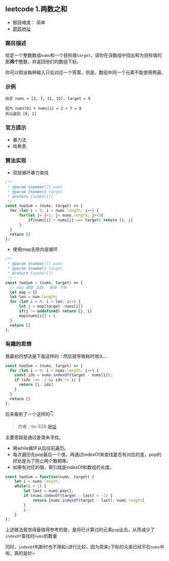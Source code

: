 ## leetcode 1.两数之和
- 题目难度： 简单
- [题目地址](https://leetcode-cn.com/problems/two-sum)

### 题目描述

给定一个整数数组`nums`和一个目标值`target`，请你在该数组中找出和为目标值的那**两个**整数，并返回他们的数组下标。

你可以假设每种输入只会对应一个答案。但是，数组中同一个元素不能使用两遍。

### 示例
```
给定 nums = [2, 7, 11, 15], target = 9

因为 nums[0] + nums[1] = 2 + 7 = 9
所以返回 [0, 1]
```

### 官方提示

  - 暴力法
  - 哈希表

### 算法实现

- 双层循环暴力查找

```javascript
/**
 * @param {number[]} nums
 * @param {number} target
 * @return {number[]}
 */
const twoSum = (nums, target) => {
  for (let i = 0; i < nums.length; i++) {
      for(let j= i+1; j< nums.length; j++){
          if(nums[i] + nums[j] === target) return [i, j]
      }
  }
  return []
};
```

- 使用map去除内层循环

```javascript
/**
 * @param {number[]} nums
 * @param {number} target
 * @return {number[]}
 */
const twoSum = (nums, target) => {
  // map 键是 加数， 值是 下标
  let map = {}
  let len = num.length;
  for (let i = 0; i < len; i++) {
      let j = map[target -nums[i]]
      if(j != undefined) return [j, i]
      map[nums[i]] = i
  }
  return []
};
```

### 有趣的思想
我最初的想法是下面这样的：然后就导致耗时很久...

```javascript
const twoSum = (nums, target) => {
  for (let i = 0; i < nums.length; i++) {
    const idx = nums.indexOf(target - nums[i]);
    if (idx !== -1 && idx != i) {
      return [i, idx]
    }
  }
  return []
};
```
后来看到了一个这样的👇

> 作者：lin-536 [地址](https://leetcode-cn.com/problems/two-sum/solution/liang-shu-zhi-he-by-lin-536/)

主要思路是通过差值来寻找。
- 用while循环从后往前遍历。
- 每次遍历先pop最后一个值，再通过indexOf来查找是否有对应的差，pop的好处是为了防止两个数相等。
- 如果有对应的值，索引就是indexOf和数组的长度。

```javascript
const twoSum = function(nums, target) {
    let i = nums.length;
    while(i > 1) {
        let last = nums.pop();
        if (nums.indexOf(target - last) > -1) {
            return [nums.indexOf(target - last), nums.length]
        }
        i--
    }
};
```
上述做法我觉得最值得参考的是，是将已计算过的元素`pop`出去，从而减少了`indexOf`查找时`nums`的数量

同时，`indexOf`判断时也不用和`i`进行比较，因为原来`i`下标的元素已经不在`nums`中啦，真的是妙~
